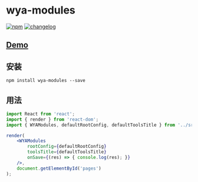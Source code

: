 # wya-modules
[![npm][npm-image]][npm-url] [![changelog][changelog-image]][changelog-url]

## [Demo](https://wya-team.github.io/wya-modules/demo/index.html)

## 安装

```vim
npm install wya-modules --save
```

## 用法

```jsx
import React from 'react';
import { render } from 'react-dom';
import { WYAModules, defaultRootConfig, defaultToolsTitle } from '../src/main';

render(
	<WYAModules 
		rootConfig={defaultRootConfig} 
		toolsTitle={defaultToolsTitle}
		onSave={(res) => { console.log(res); }}
	/>, 
	document.getElementById('pages')
);

```
<!--  以下内容无视  -->
[changelog-image]: https://img.shields.io/badge/changelog-md-blue.svg
[changelog-url]: CHANGELOG.md

[npm-image]: https://img.shields.io/npm/v/wya-modules.svg
[npm-url]: https://www.npmjs.com/package/wya-modules
